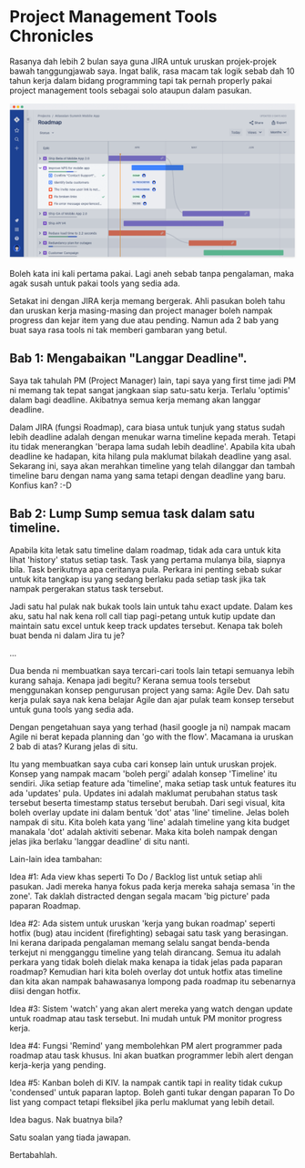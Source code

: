 # Project Management Tools Chronicles

Rasanya dah lebih 2 bulan saya guna JIRA untuk uruskan projek-projek bawah tanggungjawab saya. Ingat balik, rasa macam tak logik sebab dah 10 tahun kerja dalam bidang programming tapi tak pernah properly pakai project management tools sebagai solo ataupun dalam pasukan.

![Skrinshot JIRA. Ni bukan saya punya](/media/project-management-tools-chronicles.png)

Boleh kata ini kali pertama pakai. Lagi aneh sebab tanpa pengalaman, maka agak susah untuk pakai tools yang sedia ada.

Setakat ini dengan JIRA kerja memang bergerak. Ahli pasukan boleh tahu dan uruskan kerja masing-masing dan project manager boleh nampak progress dan kejar item yang due atau pending. Namun ada 2 bab yang buat saya rasa tools ni tak memberi gambaran yang betul.

## Bab 1: Mengabaikan "Langgar Deadline".

Saya tak tahulah PM (Project Manager) lain, tapi saya yang first time jadi PM ni memang tak tepat sangat jangkaan siap satu-satu kerja. Terlalu 'optimis' dalam bagi deadline. Akibatnya semua kerja memang akan langgar deadline.

Dalam JIRA (fungsi Roadmap), cara biasa untuk tunjuk yang status sudah lebih deadline adalah dengan menukar warna timeline kepada merah. Tetapi itu tidak menerangkan 'berapa lama sudah lebih deadline'. Apabila kita ubah deadline ke hadapan, kita hilang pula maklumat bilakah deadline yang asal. Sekarang ini, saya akan merahkan timeline yang telah dilanggar dan tambah timeline baru dengan nama yang sama tetapi dengan deadline yang baru. Konfius kan? :-D

## Bab 2: Lump Sump semua task dalam satu timeline.

Apabila kita letak satu timeline dalam roadmap, tidak ada cara untuk kita lihat 'history' status setiap task. Task yang pertama mulanya bila, siapnya bila. Task berikutnya apa ceritanya pula. Perkara ini penting sebab sukar untuk kita tangkap isu yang sedang berlaku pada setiap task jika tak nampak pergerakan status task tersebut.

Jadi satu hal pulak nak bukak tools lain untuk tahu exact update. Dalam kes aku, satu hal nak kena roll call tiap pagi-petang untuk kutip update dan maintain satu excel untuk keep track updates tersebut. Kenapa tak boleh buat benda ni dalam Jira tu je?

...

Dua benda ni membuatkan saya tercari-cari tools lain tetapi semuanya lebih kurang sahaja. Kenapa jadi begitu? Kerana semua tools tersebut menggunakan konsep pengurusan project yang sama: Agile Dev. Dah satu kerja pulak saya nak kena belajar Agile dan ajar pulak team konsep tersebut untuk guna tools yang sedia ada.

Dengan pengetahuan saya yang terhad (hasil google ja ni) nampak macam Agile ni berat kepada planning dan 'go with the flow'. Macamana ia uruskan 2 bab di atas? Kurang jelas di situ.

Itu yang membuatkan saya cuba cari konsep lain untuk uruskan projek. Konsep yang nampak macam 'boleh pergi' adalah konsep 'Timeline' itu sendiri. Jika setiap feature ada 'timeline', maka setiap task untuk features itu ada 'updates' pula. Updates ini adalah maklumat perubahan status task tersebut beserta timestamp status tersebut berubah. Dari segi visual, kita boleh overlay update ini dalam bentuk 'dot' atas 'line' timeline. Jelas boleh nampak di situ. Kita boleh kata yang 'line' adalah timeline yang kita budget manakala 'dot' adalah aktiviti sebenar. Maka kita boleh nampak dengan jelas jika berlaku 'langgar deadline' di situ nanti.

Lain-lain idea tambahan:

Idea #1: Ada view khas seperti To Do / Backlog list untuk setiap ahli pasukan. Jadi mereka hanya fokus pada kerja mereka sahaja semasa 'in the zone'. Tak daklah distracted dengan segala macam 'big picture' pada paparan Roadmap.

Idea #2: Ada sistem untuk uruskan 'kerja yang bukan roadmap' seperti hotfix (bug) atau incident (firefighting) sebagai satu task yang berasingan. Ini kerana daripada pengalaman memang selalu sangat benda-benda terkejut ni mengganggu timeline yang telah dirancang. Semua itu adalah perkara yang tidak boleh dielak maka kenapa ia tidak jelas pada paparan roadmap? Kemudian hari kita boleh overlay dot untuk hotfix atas timeline dan kita akan nampak bahawasanya lompong pada roadmap itu sebenarnya diisi dengan hotfix.

Idea #3: Sistem 'watch' yang akan alert mereka yang watch dengan update untuk roadmap atau task tersebut. Ini mudah untuk PM monitor progress kerja.

Idea #4: Fungsi 'Remind' yang membolehkan PM alert programmer pada roadmap atau task khusus. Ini akan buatkan programmer lebih alert dengan kerja-kerja yang pending.

Idea #5: Kanban boleh di KIV. Ia nampak cantik tapi in reality tidak cukup 'condensed' untuk paparan laptop. Boleh ganti tukar dengan paparan To Do list yang compact tetapi fleksibel jika perlu maklumat yang lebih detail.

Idea bagus. Nak buatnya bila?

Satu soalan yang tiada jawapan.

Bertabahlah.